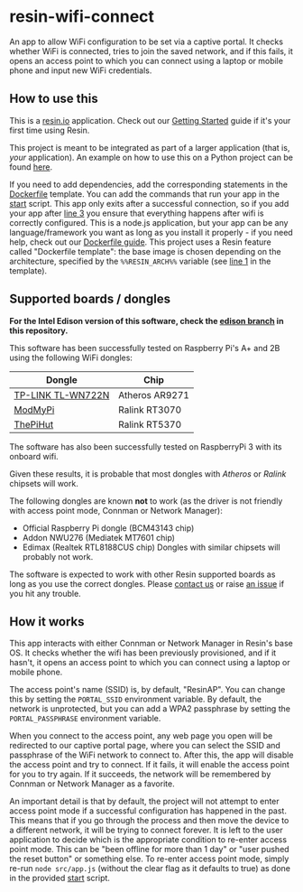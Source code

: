 # resin-wifi-connect
An app to allow WiFi configuration to be set via a captive portal. It checks whether WiFi is connected, tries to join the saved network, and if this fails, it opens an access point to which you can connect using a laptop or mobile phone and input new WiFi credentials.

## How to use this
This is a [resin.io](http://resin.io) application. Check out our [Getting Started](http://docs.resin.io/#/pages/installing/gettingStarted.md) guide if it's your first time using Resin.

This project is meant to be integrated as part of a larger application (that is, _your_ application). An example on how to use this on a Python project can be found [here](https://github.com/resin-io-projects/resin-wifi-connect-python-example).

If you need to add dependencies, add the corresponding statements in the [Dockerfile](./Dockerfile.template) template. You can add the commands that run your app in the [start](./start) script. This app only exits after a successful connection, so if you add your app after [line 3](./start#L3) you ensure that everything happens after wifi is correctly configured.
This is a node.js application, but your app can be any language/framework you want as long as you install it properly - if you need help, check out our [Dockerfile guide](http://docs.resin.io/#/pages/using/dockerfile.md). This project uses a Resin feature called "Dockerfile template": the base image is chosen depending on the architecture, specified by the `%%RESIN_ARCH%%` variable (see [line 1](./Dockerfile.template#L1) in the template).

## Supported boards / dongles
**For the Intel Edison version of this software, check the [edison branch](https://github.com/resin-io/resin-wifi-connect/tree/edison) in this repository.**

This software has been successfully tested on Raspberry Pi's A+ and 2B using the following WiFi dongles:

Dongle                                     | Chip
-------------------------------------------|-------------------
[TP-LINK TL-WN722N](http://bit.ly/1P1MdAG) | Atheros AR9271
[ModMyPi](http://bit.ly/1gY3IHF)           | Ralink RT3070
[ThePiHut](http://bit.ly/1LfkCgZ)          | Ralink RT5370

The software has also been successfully tested on RaspberryPi 3 with its onboard wifi.

Given these results, it is probable that most dongles with *Atheros* or *Ralink* chipsets will work.

The following dongles are known **not** to work (as the driver is not friendly with access point mode, Connman or Network Manager):
* Official Raspberry Pi dongle (BCM43143 chip)
* Addon NWU276 (Mediatek MT7601 chip)
* Edimax (Realtek RTL8188CUS chip)
Dongles with similar chipsets will probably not work.

The software is expected to work with other Resin supported boards as long as you use the correct dongles.
Please [contact us](https://resin.io/contact/) or raise [an issue](https://github.com/resin-io/resin-wifi-connect/issues) if you hit any trouble.

## How it works
This app interacts with either Connman or Network Manager in Resin's base OS. It checks whether the wifi has been previously provisioned, and if it hasn't, it opens an access point to which you can connect using a laptop or mobile phone.

The access point's name (SSID) is, by default, "ResinAP". You can change this by setting the `PORTAL_SSID` environment variable. By default, the network is unprotected, but you can add a WPA2 passphrase by setting the `PORTAL_PASSPHRASE` environment variable.

When you connect to the access point, any web page you open will be redirected to our captive portal page, where you can select the SSID and passphrase of the WiFi network to connect to. After this, the app will disable the access point and try to connect. If it fails, it will enable the access point for you to try again. If it succeeds, the network will be remembered by Connman or Network Manager as a favorite.
 		 
An important detail is that by default, the project will not attempt to enter access point mode if a successful configuration has happened in the past. This means that if you go through the process and then move the device to a different network, it will be trying to connect forever. It is left to the user application to decide which is the appropriate condition to re-enter access point mode. This can be "been offline for more than 1 day" or "user pushed the reset button" or something else. To re-enter access point mode, simply re-run `node src/app.js` (without the clear flag as it defaults to true) as done in the provided [start](https://github.com/resin-io/resin-wifi-connect/blob/master/start) script.
